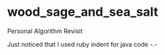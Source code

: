 # wood_sage_and_sea_salt
Personal Algorithm Revisit

Just noticed that I used ruby indent for java code -.-
